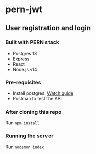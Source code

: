 # pern-jwt

## User registration and login

### Built with PERN stack
- Postgres 13
- Express
- React
- Node.js v14

### Pre-requisites
- Install postgres. [Watch guide](https://youtu.be/fZQI7nBu32M)
- Postman to test the API

### After cloning this repo
Run `npm install`

### Running the server
Run `nodemon index`
